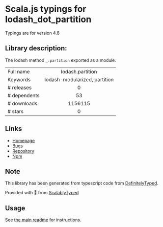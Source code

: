 
# Scala.js typings for lodash_dot_partition

Typings are for version 4.6

## Library description:
The lodash method `_.partition` exported as a module.

|                    |                 |
| ------------------ | :-------------: |
| Full name          | lodash.partition |
| Keywords           | lodash-modularized, partition |
| # releases         | 0 |
| # dependents       | 53 |
| # downloads        | 1156115 |
| # stars            | 0 |

## Links
- [Homepage](https://lodash.com/)
- [Bugs](https://github.com/lodash/lodash/issues)
- [Repository](https://github.com/lodash/lodash)
- [Npm](https://www.npmjs.com/package/lodash.partition)
    


## Note
This library has been generated from typescript code from [DefinitelyTyped](https://definitelytyped.org).

Provided with :purple_heart: from [ScalablyTyped](https://github.com/oyvindberg/ScalablyTyped)

## Usage
See [the main readme](../../readme.md) for instructions.


